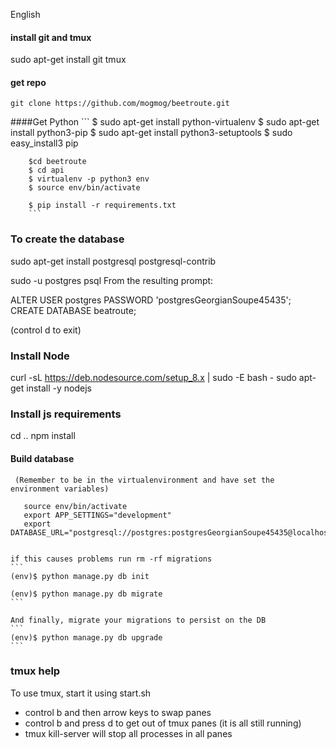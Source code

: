 English 

#### install git and tmux

sudo apt-get install git tmux

#### get repo

````
git clone https://github.com/mogmog/beetroute.git
````

####Get Python
        ```
        $ sudo apt-get install python-virtualenv
        $ sudo apt-get install python3-pip
        $ sudo apt-get install python3-setuptools
        $ sudo easy_install3 pip
        
        $cd beetroute
        $ cd api
        $ virtualenv -p python3 env
        $ source env/bin/activate
      
        $ pip install -r requirements.txt
        ```
    
  ### To create the database
  
  sudo apt-get install postgresql postgresql-contrib
  
  
  sudo -u postgres psql
  From the resulting prompt:
  
  ALTER USER postgres PASSWORD 'postgresGeorgianSoupe45435';
  CREATE DATABASE beatroute;
   
  (control d to exit)
  
    
  ### Install Node
  
  curl -sL https://deb.nodesource.com/setup_8.x | sudo -E bash -
  sudo apt-get install -y nodejs
  
  
  ### Install js requirements
  cd ..
  npm install
  

 #### Build database
 
     (Remember to be in the virtualenvironment and have set the environment variables)
     
       source env/bin/activate
       export APP_SETTINGS="development"
       export DATABASE_URL="postgresql://postgres:postgresGeorgianSoupe45435@localhost/beatroute"
         
 
    if this causes problems run rm -rf migrations
    ```
    (env)$ python manage.py db init

    (env)$ python manage.py db migrate
    ```

    And finally, migrate your migrations to persist on the DB
    ```
    (env)$ python manage.py db upgrade
    ```


### tmux help

To use tmux, start it using start.sh

 - control b and then arrow keys to swap panes
 - control b and press d to get out of tmux panes (it is all still running)
 - tmux kill-server will stop all processes in all panes
 






